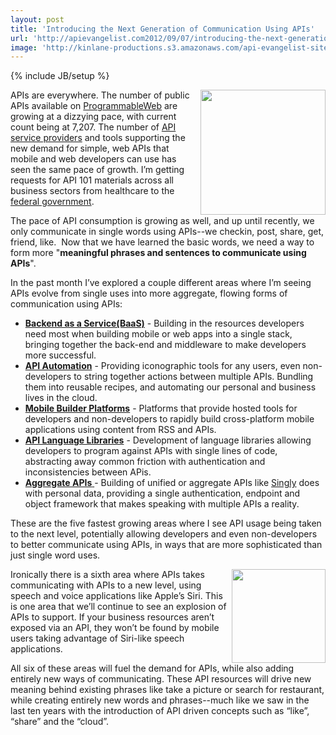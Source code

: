 ```yaml
---
layout: post
title: 'Introducing the Next Generation of Communication Using APIs'
url: 'http://apievangelist.com2012/09/07/introducing-the-next-generation-of-communication-using-apis/'
image: 'http://kinlane-productions.s3.amazonaws.com/api-evangelist-site/blog/singly-tiggzi-cloudmine-webshell-ifttt.png'
---
```

{% include JB/setup %}
<p>
     <img src="https://s3.amazonaws.com/kinlane-productions/api-evangelist/singly-tiggzi-cloudmine-webshell-ifttt.png"  width="200" align="right" />
</p>
<p>
     APIs are everywhere. The number of public APIs available on <a href="http://www.programmableweb.com">ProgrammableWeb</a> are growing at a dizzying pace, with current count being at 7,207. The number of <a title="API Service Providers" href="http://apievangelist.com/2012/06/15/api-service-provider-roundup-for-2012/">API service providers</a> and tools supporting the new demand for simple, web APIs that mobile and web developers can use has seen the same pace of growth. I’m getting requests for API 101 materials across all business sectors from healthcare to the <a title="federal government" href="/federal_government.php">federal government</a>.
</p>
<p>
     The pace of API consumption is growing as well, and up until recently, we only communicate in single words using APIs--we checkin, post, share, get, friend, like.  Now that we have learned the basic words, we need a way to form more "<strong>meaningful phrases and sentences to communicate using APIs</strong>".
</p>
<p>
     In the past month I’ve explored a couple different areas where I’m seeing APIs evolve from single uses into more aggregate, flowing forms of communication using APIs:
</p>
<ul >
     <li>
          <strong><a title="Backend as a Service (BaaS)" href="http://apievangelist.com/2012/08/22/mobile-backend-as-a-service-roundup-and-the-future-of-web-apis/">Backend as a Service(BaaS)</a></strong> - Building in the resources developers need most when building mobile or web apps into a single stack, bringing together the back-end and middleware to make developers more successful.
     </li>
     <li>
          <strong><a title="API Automation" href="http://apievangelist.com/2012/08/21/api-automation-platforms/">API Automation</a></strong> - Providing iconographic tools for any users, even non-developers to string together actions between multiple APIs. Bundling them into reusable recipes, and automating our personal and business lives in the cloud.
     </li>
     <li>
          <strong><a title="Mobile Builder Platforms" href="http://apievangelist.com/2012/09/04/mobile-application-builder-platforms/">Mobile Builder Platforms</a></strong> - Platforms that provide hosted tools for developers and non-developers to rapidly build cross-platform mobile applications using content from RSS and APIs.
     </li>
     <li>
          <strong><a title="API Language Libraries" href="http://apievangelist.com/2012/09/06/the-next-generation-of-api-programming-using-temboo-and-webshell/">API Language Libraries</a></strong> - Development of language libraries allowing developers to program against APIs with single lines of code, abstracting away common friction with authentication and inconsistencies between APis.
     </li>
     <li>
          <a title="Aggregate API" href="http://apievangelist.com/2012/07/18/a-unified-interface-for-social-apis-with-singly/"><strong>Aggregate APIs</strong> </a>- Building of unified or aggregate APIs like <a href="https://www.singly.com">Singly</a> does with personal data, providing a single authentication, endpoint and object framework that makes speaking with multiple APIs a reality.
     </li>
</ul>
<p>
     These are the five fastest growing areas where I see API usage being taken to the next level, potentially allowing developers and even non-developers to better communicate using APIs, in ways that are more sophisticated than just single word uses.
</p>
<p>
     <img src="https://s3.amazonaws.com/kinlane-productions/api-evangelist/communicate-in-new-ways.jpeg"  width="150" align="right" />
</p>
<p>
     Ironically there is a sixth area where APIs takes communicating with APIs to a new level, using speech and voice applications like Apple’s Siri. This is one area that we’ll continue to see an explosion of APIs to support. If your business resources aren’t exposed via an API, they won’t be found by mobile users taking advantage of Siri-like speech applications.
</p>
<p>
     All six of these areas will fuel the demand for APIs, while also adding entirely new ways of communicating. These API resources will drive new meaning behind existing phrases like take a picture or search for restaurant, while creating entirely new words and phrases--much like we saw in the last ten years with the introduction of API driven concepts such as “like”, “share” and the “cloud”.
</p>
